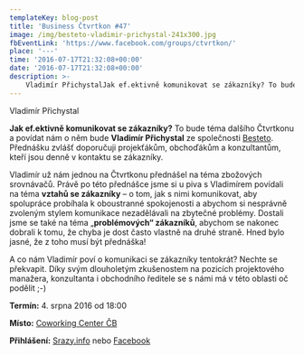 ```yaml
---
templateKey: blog-post
title: 'Business Čtvrtkon #47'
image: /img/besteto-vladimir-prichystal-241x300.jpg
fbEventLink: 'https://www.facebook.com/groups/ctvrtkon/'
place: '---'
time: '2016-07-17T21:32:08+00:00'
date: '2016-07-17T21:32:08+00:00'
description: >-
    Vladimír PřichystalJak ef.ektivně komunikovat se zákazníky? To bude téma dalšího Čtvrtkonu  a povídat nám o něm bude Vladimír Přichystal ze společnosti Besteto. Přednášku zvlášť doporučuji...
---
```

[](http://www.besteto.cz/tym-vladimir-prichystal)Vladimír Přichystal

**Jak ef.ektivně komunikovat se zákazníky?** To bude téma dalšího Čtvrtkonu a povídat nám o něm bude **Vladimír Přichystal** ze společnosti [Besteto](http://www.besteto.cz/). Přednášku zvlášť doporučuji projekťákům, obchoďákům a konzultantům, kteří jsou denně v kontaktu se zákazníky.

Vladimír už nám jednou na Čtvrtkonu přednášel na téma zbožových srovnávačů. Právě po této přednášce jsme si u piva s Vladimírem povídali na téma **vztahů se zákazníky** – o tom, jak s nimi komunikovat, aby spolupráce probíhala k oboustranné spokojenosti a abychom si nesprávně zvoleným stylem komunikace nezadělávali na zbytečné problémy. Dostali jsme se také na téma „**problémových“ zákazníků**, abychom se nakonec dobrali k tomu, že chyba je dost často vlastně na druhé straně. Hned bylo jasné, že z toho musí být přednáška!

A co nám Vladimír poví o komunikaci se zákazníky tentokrát? Nechte se překvapit. Díky svým dlouholetým zkušenostem na pozicích projektového manažera, konzultanta i obchodního ředitele se s námi má v této oblasti oč podělit ;-)

**Termín:** 4. srpna 2016 od 18:00

**Místo:** [Coworking Center ČB](http://www.coworkingcb.cz/)

**Přihlášení:** [Srazy.info](http://srazy.info/ctvrtkon/6672) nebo [Facebook](https://www.facebook.com/events/606982296136601/)